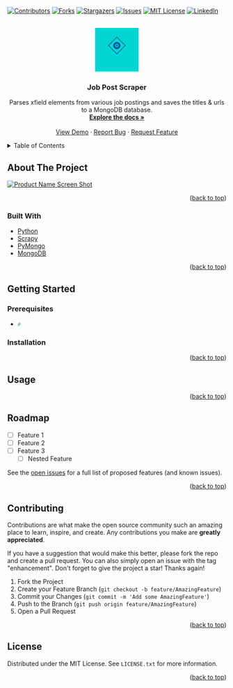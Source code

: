 <div id="top"></div>
<!--
*** Thanks for checking out the Best-README-Template. If you have a suggestion
*** that would make this better, please fork the repo and create a pull request
*** or simply open an issue with the tag "enhancement".
*** Don't forget to give the project a star!
*** Thanks again! Now go create something AMAZING! :D
-->



<!-- PROJECT SHIELDS -->
<!--
*** I'm using markdown "reference style" links for readability.
*** Reference links are enclosed in brackets [ ] instead of parentheses ( ).
*** See the bottom of this document for the declaration of the reference variables
*** for contributors-url, forks-url, etc. This is an optional, concise syntax you may use.
*** https://www.markdownguide.org/basic-syntax/#reference-style-links
-->
[![Contributors][contributors-shield]][contributors-url]
[![Forks][forks-shield]][forks-url]
[![Stargazers][stars-shield]][stars-url]
[![Issues][issues-shield]][issues-url]
[![MIT License][license-shield]][license-url]
[![LinkedIn][linkedin-shield]][linkedin-url]



<!-- PROJECT LOGO -->
<br />
<div align="center">
  <a href="https://github.com/kev-the-python-dev/job-post-scraper">
    <img src="https://raw.githubusercontent.com/kev-the-python-dev/job-post-scraper/main/project_logo.png" alt="Logo" width="100" height="100">
  </a>

<h3 align="center">Job Post Scraper</h3>

  <p align="center">
    Parses xfield elements from various job postings and saves the titles & urls to a MongoDB database. 
    <br />
    <a href="https://github.com/kev-the-python-dev/job-post-scraper"><strong>Explore the docs »</strong></a>
    <br />
    <br />
    <a href="https://github.com/kev-the-python-dev/job-post-scraper">View Demo</a>
    ·
    <a href="https://github.com/kev-the-python-dev/job-post-scraper/issues">Report Bug</a>
    ·
    <a href="https://github.com/kev-the-python-dev/job-post-scraper/issues">Request Feature</a>
  </p>
</div>



<!-- TABLE OF CONTENTS -->
<details>
  <summary>Table of Contents</summary>
  <ol>
    <li>
      <a href="#about-the-project">About The Project</a>
      <ul>
        <li><a href="#built-with">Built With</a></li>
      </ul>
    </li>
    <li>
      <a href="#getting-started">Getting Started</a>
      <ul>
        <li><a href="#prerequisites">Prerequisites</a></li>
        <li><a href="#installation">Installation</a></li>
      </ul>
    </li>
    <li><a href="#usage">Usage</a></li>
    <li><a href="#roadmap">Roadmap</a></li>
    <li><a href="#contributing">Contributing</a></li>
    <li><a href="#license">License</a></li>
    <li><a href="#contact">Contact</a></li>
    <li><a href="#acknowledgments">Acknowledgments</a></li>
  </ol>
</details>



<!-- ABOUT THE PROJECT -->
## About The Project

[![Product Name Screen Shot][product-screenshot]](https://example.com)


<p align="right">(<a href="#top">back to top</a>)</p>



### Built With

* [Python](https://www.python.org/)
* [Scrapy](https://scrapy.org/)
* [PyMongo](https://pymongo.readthedocs.io/en/stable/)
* [MongoDB](https://www.mongodb.com/)

<p align="right">(<a href="#top">back to top</a>)</p>



<!-- GETTING STARTED -->
## Getting Started



### Prerequisites

* 
  ```sh
  #
  ```

### Installation

<p align="right">(<a href="#top">back to top</a>)</p>



<!-- USAGE EXAMPLES -->
## Usage

<p align="right">(<a href="#top">back to top</a>)</p>



<!-- ROADMAP -->
## Roadmap

- [ ] Feature 1
- [ ] Feature 2
- [ ] Feature 3
    - [ ] Nested Feature

See the [open issues](https://github.com/kev-the-python-dev/job-post-scraper/issues) for a full list of proposed features (and known issues).

<p align="right">(<a href="#top">back to top</a>)</p>



<!-- CONTRIBUTING -->
## Contributing

Contributions are what make the open source community such an amazing place to learn, inspire, and create. Any contributions you make are **greatly appreciated**.

If you have a suggestion that would make this better, please fork the repo and create a pull request. You can also simply open an issue with the tag "enhancement".
Don't forget to give the project a star! Thanks again!

1. Fork the Project
2. Create your Feature Branch (`git checkout -b feature/AmazingFeature`)
3. Commit your Changes (`git commit -m 'Add some AmazingFeature'`)
4. Push to the Branch (`git push origin feature/AmazingFeature`)
5. Open a Pull Request

<p align="right">(<a href="#top">back to top</a>)</p>



<!-- LICENSE -->
## License

Distributed under the MIT License. See `LICENSE.txt` for more information.

<p align="right">(<a href="#top">back to top</a>)</p>



<!-- MARKDOWN LINKS & IMAGES -->
<!-- https://www.markdownguide.org/basic-syntax/#reference-style-links -->
[contributors-shield]: https://img.shields.io/github/contributors/kev-the-python-dev/job-post-scraper.svg?style=for-the-badge
[contributors-url]: https://github.com/kev-the-python-dev/job-post-scraper/graphs/contributors
[forks-shield]: https://img.shields.io/github/forks/kev-the-python-dev/job-post-scraper.svg?style=for-the-badge
[forks-url]: https://github.com/kev-the-python-dev/job-post-scraper/network/members
[stars-shield]: https://img.shields.io/github/stars/kev-the-python-dev/job-post-scraper.svg?style=for-the-badge
[stars-url]: https://github.com/kev-the-python-dev/job-post-scraper/stargazers
[issues-shield]: https://img.shields.io/github/issues/kev-the-python-dev/job-post-scraper.svg?style=for-the-badge
[issues-url]: https://github.com/kev-the-python-dev/job-post-scraper/issues
[license-shield]: https://img.shields.io/github/license/kev-the-python-dev/job-post-scraper.svg?style=for-the-badge
[license-url]: https://github.com/kev-the-python-dev/job-post-scraper/blob/master/LICENSE.txt
[linkedin-shield]: https://img.shields.io/badge/-LinkedIn-black.svg?style=for-the-badge&logo=linkedin&colorB=555
[linkedin-url]: https://linkedin.com/in/kev-the-python-dev
[product-screenshot]: images/screenshot.png
